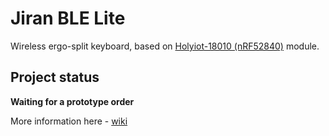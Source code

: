 # Jiran BLE Lite

Wireless ergo-split keyboard, based on [Holyiot-18010 (nRF52840)](http://www.holyiot.com/tp/2019042516322180424.pdf) module.

## Project status

**Waiting for a prototype order**

More information here - [wiki](https://github.com/Ladniy/jiran-ble-lite/wiki/)
